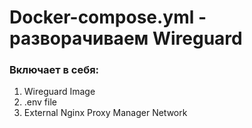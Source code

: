 # Docker-compose.yml - разворачиваем Wireguard

### Включает в себя:
1) Wireguard Image
2) .env file
3) External Nginx Proxy Manager Network
